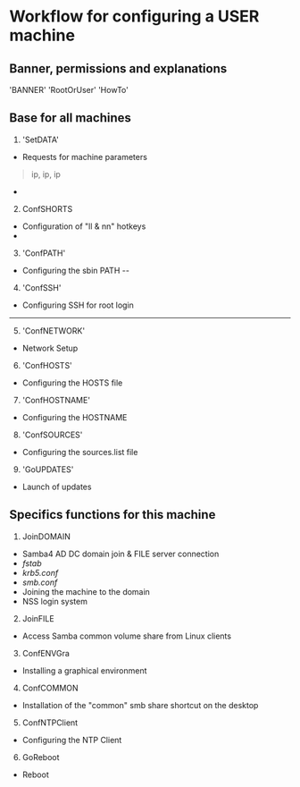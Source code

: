 # Workflow for configuring a USER machine

## Banner, permissions and explanations
'BANNER'
'RootOrUser'
'HowTo'

## Base for all machines
1. 'SetDATA'
- Requests for machine parameters
> ip, ip, ip
-
2. ConfSHORTS
- Configuration of "ll & nn" hotkeys
-
3. 'ConfPATH'
- Configuring the sbin PATH
--
4. 'ConfSSH'
- Configuring SSH for root login
---
5. 'ConfNETWORK'
- Network Setup

6. 'ConfHOSTS'
- Configuring the HOSTS file

7. 'ConfHOSTNAME'
- Configuring the HOSTNAME

8. 'ConfSOURCES'
- Configuring the sources.list file

9. 'GoUPDATES'
- Launch of updates

## Specifics functions for this machine
1. JoinDOMAIN
- Samba4 AD DC domain join & FILE server connection
- *fstab*
- *krb5.conf*
- *smb.conf*
- Joining the machine to the domain
- NSS login system
2. JoinFILE
- Access Samba common volume share from Linux clients
3. ConfENVGra
- Installing a graphical environment
4. ConfCOMMON
- Installation of the "common" smb share shortcut on the desktop
5. ConfNTPClient
- Configuring the NTP Client
6. GoReboot
- Reboot
